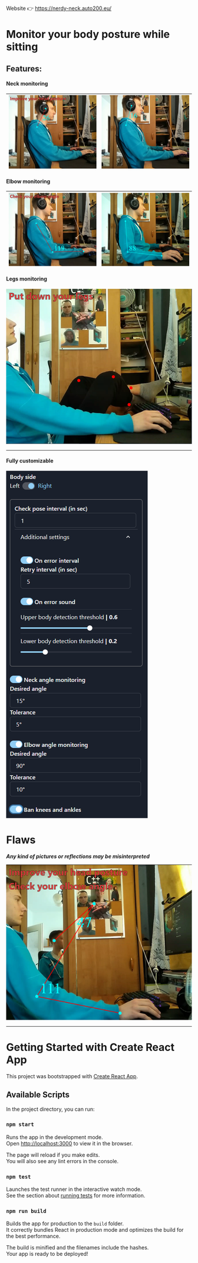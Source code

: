 Website 👉 https://nerdy-neck.auto200.eu/

# Monitor your body posture while sitting

## Features:

#### Neck monitoring

| <img src="preview-pics/neck-monitoring-bad.png" alt="preview"> | <img src="preview-pics/neck-monitoring-good.png" alt="preview"> |
| :------------------------------------------------------------- | --------------------------------------------------------------- |

#### Elbow monitoring

| <img src="preview-pics/elbow-monitoring-bad.png" alt="preview"> | <img src="preview-pics/elbow-monitoring-good.png" alt="preview"> |
| :-------------------------------------------------------------- | :--------------------------------------------------------------- |

#### Legs monitoring

 <img src="preview-pics/ban-knees-and-ankles.png" alt="preview">

---

#### Fully customizable

<img src="preview-pics/fully-customizable.png" alt="preview">

# Flaws

**_Any kind of pictures or reflections may be misinterpreted_**

<img src="preview-pics/flaws.png" alt="preview">

---

# Getting Started with Create React App

This project was bootstrapped with [Create React App](https://github.com/facebook/create-react-app).

## Available Scripts

In the project directory, you can run:

### `npm start`

Runs the app in the development mode.\
Open [http://localhost:3000](http://localhost:3000) to view it in the browser.

The page will reload if you make edits.\
You will also see any lint errors in the console.

### `npm test`

Launches the test runner in the interactive watch mode.\
See the section about [running tests](https://facebook.github.io/create-react-app/docs/running-tests) for more information.

### `npm run build`

Builds the app for production to the `build` folder.\
It correctly bundles React in production mode and optimizes the build for the best performance.

The build is minified and the filenames include the hashes.\
Your app is ready to be deployed!
